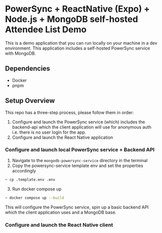 # PowerSync + ReactNative (Expo) + Node.js + MongoDB self-hosted Attendee List Demo  

This is a demo application that you can run locally on your machine in a dev environment. This application includes 
a self-hosted PowerSync service with MongoDB.

## Dependencies
- Docker
- pnpm

## Setup Overview
This repo has a three-step process, please follow them in order: 

1. Configure and launch the PowerSync service (which) includes the backend-api which the client application will 
use for anonymous auth i.e. there is no user login for the app.
2. Configure and launch the React Native application 

### Configure and launch local PowerSync service + Backend API

1. Navigate to the `mongodb-powersync-service` directory in the terminal
2. Copy the powersync-service template env and set the properties accordingly
```bash
~ cp .template.env .env
```
3. Run docker compose up
```bash
~ docker compose up --build
```
This will configure the PowerSync service, spin up a basic backend API which the client application uses and a MongoDB 
base.

### Configure and launch the React Native client


